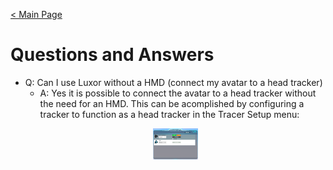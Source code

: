 [< Main Page](https://github.com/guiglass/LUXOR/blob/gh-pages/index.md)

# Questions and Answers


- Q: Can I use Luxor without a HMD (connect my avatar to a head tracker)
  - A: Yes it is possible to connect the avatar to a head tracker without the need for an HMD. This can be acomplished by configuring a tracker to function as a head tracker in the Tracer Setup menu:
  <p align="center">
  <a href="/img/tracker setup.png">
     <img width="15%" height="15%" src="/img/tracker setup.png">
  </a>
  </p>
